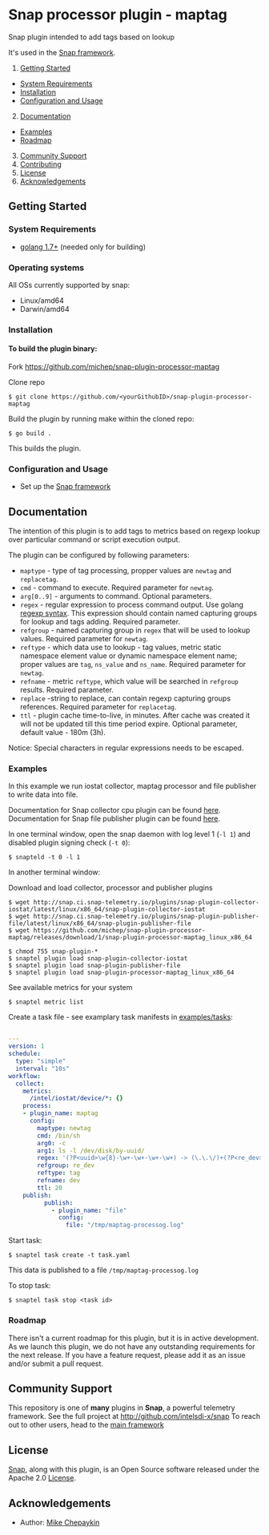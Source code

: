 # Snap processor plugin - maptag
Snap plugin intended to add tags based on lookup

It's used in the [Snap framework](http://github.com:intelsdi-x/snap).

1. [Getting Started](#getting-started)
  * [System Requirements](#system-requirements)
  * [Installation](#installation)
  * [Configuration and Usage](#configuration-and-usage)
2. [Documentation](#documentation)
  * [Examples](#examples)
  * [Roadmap](#roadmap)
3. [Community Support](#community-support)
4. [Contributing](#contributing)
5. [License](#license-and-authors)
6. [Acknowledgements](#acknowledgements)

## Getting Started
### System Requirements 
* [golang 1.7+](https://golang.org/dl/) (needed only for building)

### Operating systems
All OSs currently supported by snap:
* Linux/amd64
* Darwin/amd64

### Installation
#### To build the plugin binary:
Fork https://github.com/michep/snap-plugin-processor-maptag

Clone repo

```
$ git clone https://github.com/<yourGithubID>/snap-plugin-processor-maptag
```

Build the plugin by running make within the cloned repo:
```
$ go build .
```
This builds the plugin.

### Configuration and Usage
* Set up the [Snap framework](https://github.com/intelsdi-x/snap/blob/master/README.md#getting-started)

## Documentation

The intention of this plugin is to add tags to metrics based on regexp lookup over particular command or script execution output.

The plugin can be configured by following parameters:
- `maptype` - type of tag processing, propper values are `newtag` and `replacetag`. 
- `cmd` - command to execute. Required parameter for `newtag`.
- `arg[0..9]` - arguments to command. Optional parameters.
- `regex` - regular expression to process command output. Use golang [regexp syntax](https://github.com/google/re2/wiki/Syntax). This expression should contain named capturing groups for lookup and tags adding. Required parameter.
- `refgroup` - named capturing group in `regex` that will be used to lookup values. Required parameter for `newtag`.
- `reftype` - which data use to lookup - tag values, metric static namespace element value or dynamic namespace element name; proper values are `tag`, `ns_value` and `ns_name`. Required parameter for `newtag`.
- `refname` - metric `reftype`, which value will be searched in `refgroup` results. Required parameter.
- `replace` -string to replace, can contain regexp capturing groups references. Required parameter for `replacetag`.
- `ttl` - plugin cache time-to-live, in minutes. After cache was created it will not be updated till this time period expire. Optional parameter, default value - 180m (3h).

Notice: Special characters in regular expressions needs to be escaped.


### Examples
In this example we run iostat collector, maptag processor and file publisher to write data into file.

Documentation for Snap collector cpu plugin can be found [here](https://github.com/intelsdi-x/snap-plugin-collector-iostat).
Documentation for Snap file publisher plugin can be found [here](https://github.com/intelsdi-x/snap-plugin-publisher-file).

In one terminal window, open the snap daemon with log level 1 (`-l 1`) and disabled plugin signing check (`-t 0`):
```
$ snapteld -t 0 -l 1
```

In another terminal window:

Download and load collector, processor and publisher plugins
```
$ wget http://snap.ci.snap-telemetry.io/plugins/snap-plugin-collector-iostat/latest/linux/x86_64/snap-plugin-collector-iostat
$ wget http://snap.ci.snap-telemetry.io/plugins/snap-plugin-publisher-file/latest/linux/x86_64/snap-plugin-publisher-file
$ wget https://github.com/michep/snap-plugin-processor-maptag/releases/download/1/snap-plugin-processor-maptag_linux_x86_64

$ chmod 755 snap-plugin-*
$ snaptel plugin load snap-plugin-collector-iostat
$ snaptel plugin load snap-plugin-publisher-file
$ snaptel plugin load snap-plugin-processor-maptag_linux_x86_64
```

See available metrics for your system
```
$ snaptel metric list
```

Create a task file - see examplary task manifests in [examples/tasks](examples/tasks/):

```yaml

---
version: 1
schedule:
  type: "simple"
  interval: "10s"
workflow:
  collect:
    metrics:
      /intel/iostat/device/*: {}
    process:
    - plugin_name: maptag
      config:
        maptype: newtag
        cmd: /bin/sh
        arg0: -c
        arg1: ls -l /dev/disk/by-uuid/ 
        regex: '(?P<uuid>\w{8}-\w+-\w+-\w+-\w+) -> (\.\.\/)+(?P<re_dev>\S+)'
        refgroup: re_dev
        reftype: tag
        refname: dev
        ttl: 20
    publish:
          publish:
            - plugin_name: "file"
              config:
                file: "/tmp/maptag-processog.log"
```

Start task:
```
$ snaptel task create -t task.yaml
```

This data is published to a file `/tmp/maptag-processog.log`

To stop task:
```
$ snaptel task stop <task id>
```

### Roadmap
There isn't a current roadmap for this plugin, but it is in active development. As we launch this plugin, we do not have any outstanding requirements for the next release. If you have a feature request, please add it as an issue and/or submit a pull request.

## Community Support
This repository is one of **many** plugins in **Snap**, a powerful telemetry framework. See the full project at http://github.com/intelsdi-x/snap To reach out to other users, head to the [main framework](https://github.com/intelsdi-x/snap#community-support)

## License
[Snap](http://github.com:intelsdi-x/snap), along with this plugin, is an Open Source software released under the Apache 2.0 [License](LICENSE).

## Acknowledgements
* Author: [Mike Chepaykin](https://github.com/michep/)
